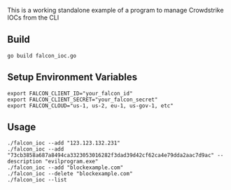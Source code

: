 This is a working standalone example of a program to manage Crowdstrike IOCs from the CLI

## Build
```
go build falcon_ioc.go
```

## Setup Environment Variables
```
export FALCON_CLIENT_ID="your_falcon_id"
export FALCON_CLIENT_SECRET="your_falcon_secret"
export FALCON_CLOUD="us-1, us-2, eu-1, us-gov-1, etc"
```

## Usage
```
./falcon_ioc --add "123.123.132.231"
./falcon_ioc --add "73cb3858a687a8494ca3323053016282f3dad39d42cf62ca4e79dda2aac7d9ac" --description "evilprogram.exe"
./falcon_ioc --add "blockexample.com"
./falcon_ioc --delete "blockexample.com"
./falcon_ioc --list
```
